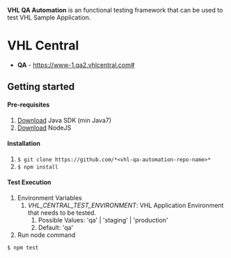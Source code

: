 **VHL QA Automation** is an functional testing framework that can be used to test VHL Sample Application.

# VHL Central
* **QA** -  https://www-1.qa2.vhlcentral.com#

## Getting started

#### Pre-requisites
1. [Download](http://www.oracle.com/technetwork/java/javase/downloads/index.html) Java SDK (min Java7)
2. [Download](https://nodejs.org/en/download/) NodeJS

#### Installation
1. `$ git clone https://github.com/*<vhl-qa-automation-repo-name>*`
2. `$ npm install`

#### Test Execution
1. Environment Variables
    1. *VHL_CENTRAL_TEST_ENVIRONMENT*: VHL Application Environment that needs to be tested.
        1. Possible Values: 'qa' | 'staging' | 'production'
        2. Default: 'qa'
2. Run node command
```
$ npm test
```

